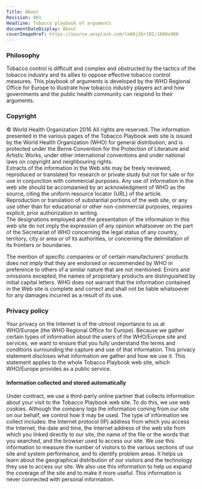 ```yaml
---
Title: About
Revision: 001
Headline: Tobacco playbook of arguments
documentDateDisplay: About
coverImageHref: https://source.unsplash.com/le60j2br1BI/1600x900
---
```



### Philosophy
Tobacco control is difficult and complex and obstructed by the tactics of the tobacco industry and its allies to oppose effective tobacco control measures. This playbook of arguments is developed by the WHO Regional Office for Europe to illustrate how tobacco industry players act and how governments and the public health community can respond to their arguments.


### Copyright
© World Health Organization 2016
All rights are reserved. The information presented in the various pages of the Tobacco Playbook web site is issued by the World Health Organization (WHO) for general distribution, and is protected under the Berne Convention for the Protection of Literature and Artistic Works, under other international conventions and under national laws on copyright and neighbouring rights.  
Extracts of the information in the Web site may be freely reviewed, reproduced or translated for research or private study but not for sale or for use in conjunction with commercial purposes. Any use of information in the web site should be accompanied by an acknowledgment of WHO as the source, citing the uniform resource locator (URL) of the article. Reproduction or translation of substantial portions of the web site, or any use other than for educational or other non-commercial purposes, requires explicit, prior authorization in writing.  
The designations employed and the presentation of the information in this web site do not imply the expression of any opinion whatsoever on the part of the Secretariat of WHO concerning the legal status of any country, territory, city or area or of its authorities, or concerning the delimitation of its frontiers or boundaries.

The mention of specific companies or of certain manufacturers' products does not imply that they are endorsed or recommended by WHO in preference to others of a similar nature that are not mentioned. Errors and omissions excepted, the names of proprietary products are distinguished by initial capital letters.
WHO does not warrant that the information contained in the Web site is complete and correct and shall not be liable whatsoever for any damages incurred as a result of its use.


### Privacy policy
Your privacy on the Internet is of the utmost importance to us at WHO/Europe (the WHO Regional Office for Europe). Because we gather certain types of information about the users of the WHO/Europe site and services, we want to ensure that you fully understand the terms and conditions surrounding the capture and use of that information. This privacy statement discloses what information we gather and how we use it. This statement applies to the whole Tobacco Playbook web site, which WHO/Europe provides as a public service.


#### Information collected and stored automatically
Under contract, we use a third-party online partner that collects information about your visit to the Tobacco Playbook web site. To do this, we use web cookies. Although the company logs the information coming from our site on our behalf, we control how it may be used. The type of information we collect includes: the Internet protocol (IP) address from which you access the Internet, the date and time, the Internet address of the web site from which you linked directly to our site, the name of the file or the words that you searched, and the browser used to access our site. We use this information to measure the number of visitors to the various sections of our site and system performance, and to identify problem areas. It helps us learn about the geographical distribution of our visitors and the technology they use to access our site. We also use this information to help us expand the coverage of the site and to make it more useful. This information is never connected with personal information.




